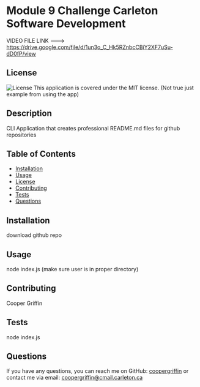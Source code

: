# Module 9 Challenge Carleton Software Development

VIDEO FILE LINK ---> https://drive.google.com/file/d/1un3o_C_Hk5RZnbcCBiY2XF7uSu-dD0fP/view

## License
![License](https://img.shields.io/badge/license-MIT-brightgreen)
This application is covered under the MIT license. (Not true just example from using the app)

## Description
CLI Application that creates professional README.md files for github repositories

## Table of Contents
- [Installation](#installation)
- [Usage](#usage)
- [License](#license)
- [Contributing](#contributing)
- [Tests](#tests)
- [Questions](#questions)

## Installation
download github repo

## Usage
node index.js (make sure user is in proper directory)




## Contributing
Cooper Griffin 

## Tests
node index.js

## Questions
If you have any questions, you can reach me on GitHub: [coopergriffin](https://github.com/coopergriffin)
or contact me via email: coopergriffin@cmail.carleton.ca
